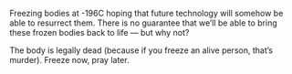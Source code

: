 Freezing bodies at -196C hoping that future technology will somehow be able to resurrect them. There is no guarantee that we’ll be able to bring these frozen bodies back to life — but why not?  

The body is legally dead (because if you freeze an alive person, that’s murder). Freeze now, pray later.
